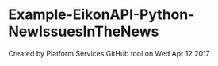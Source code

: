 # Example-EikonAPI-Python-NewIssuesInTheNews
Created by Platform Services GitHub tool on Wed Apr 12 2017

